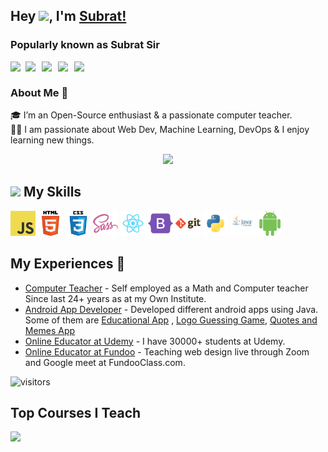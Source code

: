 ## Hey <img src="https://github.com/TheDudeThatCode/TheDudeThatCode/blob/master/Assets/Hi.gif" width="29px">, I'm [Subrat!](https://github.com/subratsir) 
### Popularly known as Subrat Sir

<a href="https://in.linkedin.com/in/subratsir">
  <img align="left" width="24px" src="https://cdn.jsdelivr.net/npm/simple-icons@v3/icons/linkedin.svg"  />
</a>
<a href="https://twitter.com/SubratSirIndia">
  <img align="left" width="26px" src="https://cdn.jsdelivr.net/npm/simple-icons@v3/icons/twitter.svg" />
</a>
<a href="mailto:subrat.ku.dash@gmail.com">
  <img align="left" width="26px" src="https://cdn.jsdelivr.net/npm/simple-icons@v3/icons/gmail.svg" />
</a>
<a href="https://www.youtube.com/channel/UCTCmj3TOBxI_5f1J-n7kN5A">
  <img align="left" width="26px" src="https://cdn.jsdelivr.net/npm/simple-icons@v3/icons/youtube.svg" />
</a>
<a href="https://discord.gg/KYYWfcVU">
  <img align="left" width="26px" src="https://cdn.jsdelivr.net/npm/simple-icons@v3/icons/discord.svg" />
</a>

<br />

### About Me 🚀
🎓 I’m an Open-Source enthusiast & a passionate computer teacher. </br>
👨‍💻  I am passionate about Web Dev, Machine Learning, DevOps & I enjoy learning new things. </br>


<div align="center"> 
<!--   <img src="https://github-readme-stats.vercel.app/api/top-langs/?username=subratsir&layout=compact&theme=radical"/> -->
  <img src="https://github-readme-stats.vercel.app/api?username=subratsir&show_icons=true&theme=radical&hide=contribs,prs"/>
</div>

## <img src="https://media.giphy.com/media/WUlplcMpOCEmTGBtBW/giphy.gif" width="50"> My Skills

<div>
  <code><img height="40" src="https://raw.githubusercontent.com/github/explore/80688e429a7d4ef2fca1e82350fe8e3517d3494d/topics/javascript/javascript.png"></code>
  <code><img height="40" src="https://raw.githubusercontent.com/github/explore/80688e429a7d4ef2fca1e82350fe8e3517d3494d/topics/html/html.png"></code>
  <code><img height="40" src="https://raw.githubusercontent.com/github/explore/80688e429a7d4ef2fca1e82350fe8e3517d3494d/topics/css/css.png"></code>
  <code><img height="40" src="https://raw.githubusercontent.com/github/explore/80688e429a7d4ef2fca1e82350fe8e3517d3494d/topics/sass/sass.png"></code>
  <code><img height="40" src="https://raw.githubusercontent.com/github/explore/80688e429a7d4ef2fca1e82350fe8e3517d3494d/topics/react/react.png"></code>
  <code><img src="https://raw.githubusercontent.com/devicons/devicon/master/icons/bootstrap/bootstrap-plain.svg" alt="bootstrap" width="40" height="40" /></code>
  <code><img height="40" src="https://raw.githubusercontent.com/github/explore/80688e429a7d4ef2fca1e82350fe8e3517d3494d/topics/git/git.png"></code>
  <code><img height="40" src="https://raw.githubusercontent.com/github/explore/80688e429a7d4ef2fca1e82350fe8e3517d3494d/topics/python/python.png"></code>
  <code><img height="40" src="https://raw.githubusercontent.com/github/explore/80688e429a7d4ef2fca1e82350fe8e3517d3494d/topics/java/java.png"></code>
  <code><img height="40" src="https://raw.githubusercontent.com/github/explore/80688e429a7d4ef2fca1e82350fe8e3517d3494d/topics/android/android.png"></code>
</div>

## My Experiences 🙌
- [Computer Teacher](https://goo.gl/maps/P9ZNNadLeFGNrG3S9) - Self employed as a Math and Computer teacher Since last 24+ years as at my Own Institute.
- [Android App Developer](https://play.google.com/store/apps/details?id=in.ttrc.pgdca) - Developed different android apps using Java. Some of them are [Educational App](https://play.google.com/store/apps/details?id=in.ttrc.pgdca) , [Logo Guessing Game](https://play.google.com/store/apps/details?id=in.ttrc.pgdca), [Quotes and Memes App](https://play.google.com/store/apps/details?id=in.ttrc.quotesandmemes)
- [Online Educator at Udemy](https://www.udemy.com/user/subrat-dash-5/) - I have 30000+ students at Udemy.
- [Online Educator at Fundoo](https://fundooclass.in/subject-detail.php?id=108) - Teaching web design live through Zoom and Google meet at FundooClass.com.

 ![visitors](https://visitor-badge.laobi.icu/badge?page_id=subratsir)

## Top Courses I Teach
[<img width="250" height="auto" src="https://raw.githubusercontent.com/subratsir/FullStack-JavaScript-Developer-Course/main/1.jpg" >](https://github.com/subratsir/FullStack-JavaScript-Developer-Course)
